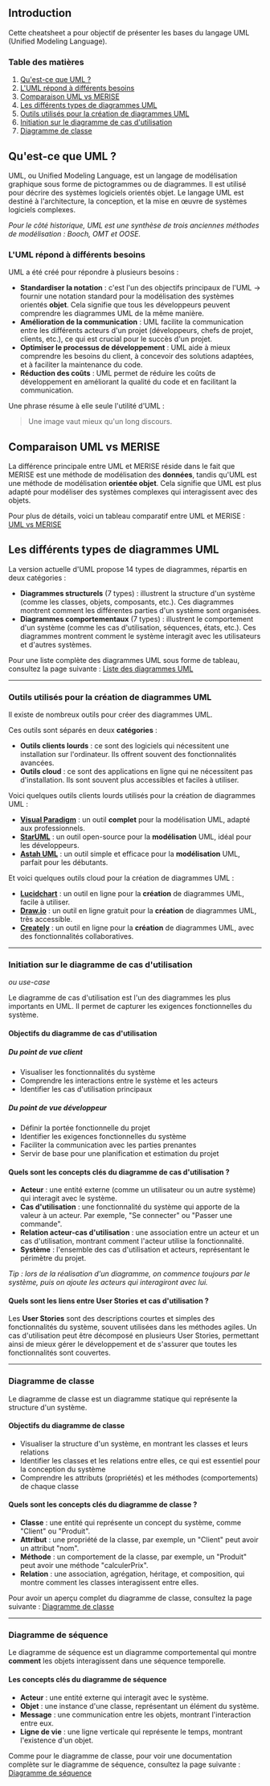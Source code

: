 ## Introduction

Cette cheatsheet a pour objectif de présenter les bases du langage UML (Unified Modeling Language). 

### Table des matières

1. [Qu'est-ce que UML ?](#qu'est-ce-que-uml)
2. [L'UML répond à différents besoins](#l'uml-répond-à-différents-besoins)
3. [Comparaison UML vs MERISE](#comparaison-uml-vs-merise)
4. [Les différents types de diagrammes UML](#les-différents-types-de-diagrammes-uml)
5. [Outils utilisés pour la création de diagrammes UML](#outils-utilisés-pour-la-création-de-diagrammes-uml)
6. [Initiation sur le diagramme de cas d'utilisation](#initiation-sur-le-diagramme-de-cas-d'utilisation)
7. [Diagramme de classe](#diagramme-de-classe)

## Qu'est-ce que UML ?

UML, ou Unified Modeling Language, est un langage de modélisation graphique sous forme de pictogrammes ou de diagrammes. Il est utilisé pour décrire des systèmes logiciels orientés objet. Le langage UML est destiné à l'architecture, la conception, et la mise en œuvre de systèmes logiciels complexes.

*Pour le côté historique, UML est une synthèse de trois anciennes méthodes de modélisation : Booch, OMT et OOSE.*

### L'UML répond à différents besoins

UML a été créé pour répondre à plusieurs besoins :

- **Standardiser la notation** : c'est l'un des objectifs principaux de l'UML → fournir une notation standard pour la modélisation des systèmes orientés **objet**. Cela signifie que tous les développeurs peuvent comprendre les diagrammes UML de la même manière.
- **Amélioration de la communication** : UML facilite la communication entre les différents acteurs d'un projet (développeurs, chefs de projet, clients, etc.), ce qui est crucial pour le succès d'un projet.
- **Optimiser le processus de développement** : UML aide à mieux comprendre les besoins du client, à concevoir des solutions adaptées, et à faciliter la maintenance du code.
- **Réduction des coûts** : UML permet de réduire les coûts de développement en améliorant la qualité du code et en facilitant la communication.

Une phrase résume à elle seule l'utilité d'UML : 
> Une image vaut mieux qu'un long discours. 

## Comparaison UML vs MERISE

La différence principale entre UML et MERISE réside dans le fait que MERISE est une méthode de modélisation des **données**, tandis qu'UML est une méthode de modélisation **orientée objet**. Cela signifie que UML est plus adapté pour modéliser des systèmes complexes qui interagissent avec des objets.

Pour plus de détails, voici un tableau comparatif entre UML et MERISE :
[UML vs MERISE](docs/uml-vs-merise.md)

## Les différents types de diagrammes UML

La version actuelle d'UML propose 14 types de diagrammes, répartis en deux catégories :

- **Diagrammes structurels** (7 types) : illustrent la structure d'un système (comme les classes, objets, composants, etc.). Ces diagrammes montrent comment les différentes parties d'un système sont organisées.
- **Diagrammes comportementaux** (7 types) : illustrent le comportement d'un système (comme les cas d'utilisation, séquences, états, etc.). Ces diagrammes montrent comment le système interagit avec les utilisateurs et d'autres systèmes.

Pour une liste complète des diagrammes UML sous forme de tableau, consultez la page suivante : [Liste des diagrammes UML](docs/liste-diagrammes-uml.md)

---

### Outils utilisés pour la création de diagrammes UML

Il existe de nombreux outils pour créer des diagrammes UML. 

Ces outils sont séparés en deux **catégories** :

- **Outils clients lourds** : ce sont des logiciels qui nécessitent une installation sur l'ordinateur. Ils offrent souvent des fonctionnalités avancées.
- **Outils cloud** : ce sont des applications en ligne qui ne nécessitent pas d'installation. Ils sont souvent plus accessibles et faciles à utiliser.

Voici quelques outils clients lourds utilisés pour la création de diagrammes UML :

- **[Visual Paradigm](https://www.visual-paradigm.com/)** : un outil **complet** pour la modélisation UML, adapté aux professionnels.
- **[StarUML](http://staruml.io/)** : un outil open-source pour la **modélisation** UML, idéal pour les développeurs.
- **[Astah UML](http://astah.net/editions/uml-new)** : un outil simple et efficace pour la **modélisation** UML, parfait pour les débutants.

Et voici quelques outils cloud pour la création de diagrammes UML :

- **[Lucidchart](https://www.lucidchart.com/)** : un outil en ligne pour la **création** de diagrammes UML, facile à utiliser.
- **[Draw.io](https://www.draw.io/)** : un outil en ligne gratuit pour la **création** de diagrammes UML, très accessible.
- **[Creately](https://creately.com/)** : un outil en ligne pour la **création** de diagrammes UML, avec des fonctionnalités collaboratives.

---

### Initiation sur le diagramme de cas d'utilisation
*ou use-case*

Le diagramme de cas d'utilisation est l'un des diagrammes les plus importants en UML. Il permet de capturer les exigences fonctionnelles du système.

#### Objectifs du diagramme de cas d'utilisation
##### Du point de vue client 
- Visualiser les fonctionnalités du système
- Comprendre les interactions entre le système et les acteurs
- Identifier les cas d'utilisation principaux


##### Du point de vue développeur
- Définir la portée fonctionnelle du projet
- Identifier les exigences fonctionnelles du système
- Faciliter la communication avec les parties prenantes
- Servir de base pour une planification et estimation du projet

#### Quels sont les concepts clés du diagramme de cas d'utilisation ?

- **Acteur** : une entité externe (comme un utilisateur ou un autre système) qui interagit avec le système.
- **Cas d'utilisation** : une fonctionnalité du système qui apporte de la valeur à un acteur. Par exemple, "Se connecter" ou "Passer une commande".
- **Relation acteur-cas d'utilisation** : une association entre un acteur et un cas d'utilisation, montrant comment l'acteur utilise la fonctionnalité.
- **Système** : l'ensemble des cas d'utilisation et acteurs, représentant le périmètre du projet.

*Tip : lors de la réalisation d'un diagramme, on commence toujours par le système, puis on ajoute les acteurs qui interagiront avec lui.*

#### Quels sont les liens entre User Stories et cas d'utilisation ?

Les **User Stories** sont des descriptions courtes et simples des fonctionnalités du système, souvent utilisées dans les méthodes agiles. Un cas d'utilisation peut être décomposé en plusieurs User Stories, permettant ainsi de mieux gérer le développement et de s'assurer que toutes les fonctionnalités sont couvertes.

---

### Diagramme de classe 

Le diagramme de classe est un diagramme statique qui représente la structure d'un système. 

#### Objectifs du diagramme de classe
- Visualiser la structure d'un système, en montrant les classes et leurs relations
- Identifier les classes et les relations entre elles, ce qui est essentiel pour la conception du système
- Comprendre les attributs (propriétés) et les méthodes (comportements) de chaque classe

#### Quels sont les concepts clés du diagramme de classe ?

- **Classe** : une entité qui représente un concept du système, comme "Client" ou "Produit".
- **Attribut** : une propriété de la classe, par exemple, un "Client" peut avoir un attribut "nom".
- **Méthode** : un comportement de la classe, par exemple, un "Produit" peut avoir une méthode "calculerPrix".
- **Relation** : une association, agrégation, héritage, et composition, qui montre comment les classes interagissent entre elles.

Pour avoir un aperçu complet du diagramme de classe, consultez la page suivante : [Diagramme de classe](/docs/diagramme-class.md)

---
### Diagramme de séquence

Le diagramme de séquence est un diagramme comportemental qui montre **comment** les objets interagissent dans une séquence temporelle.

#### Les concepts clés du diagramme de séquence

- **Acteur** : une entité externe qui interagit avec le système.
- **Objet** : une instance d'une classe, représentant un élément du système.
- **Message** : une communication entre les objets, montrant l'interaction entre eux.
- **Ligne de vie** : une ligne verticale qui représente le temps, montrant l'existence d'un objet.

Comme pour le diagramme de classe, pour voir une documentation complète sur le diagramme de séquence, consultez la page suivante : [Diagramme de séquence](/docs/diagramme-sequence.md)